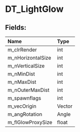 # DT_LightGlow

## Fields:

| Name | Type |
| :--- | :--- |
| m_clrRender | int |
| m_nHorizontalSize | int |
| m_nVerticalSize | int |
| m_nMinDist | int |
| m_nMaxDist | int |
| m_nOuterMaxDist | int |
| m_spawnflags | int |
| m_vecOrigin | Vector |
| m_angRotation | Angle |
| m_flGlowProxySize | float |
